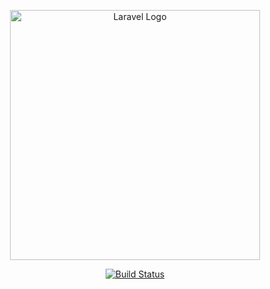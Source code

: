 <p align="center"><a href="https://laravel.com" target="_blank"><img src="https://raw.githubusercontent.com/laravel/art/master/logo-lockup/5%20SVG/2%20CMYK/1%20Full%20Color/laravel-logolockup-cmyk-red.svg" width="400" alt="Laravel Logo"></a></p>

<p align="center">
<a href="https://github.com/hpacleb/barebone-laravel/actions"><img src="https://github.com/hpacleb/barebone-laravel/actions/workflows/test.yml/badge.svg" alt="Build Status"></a>
</p>